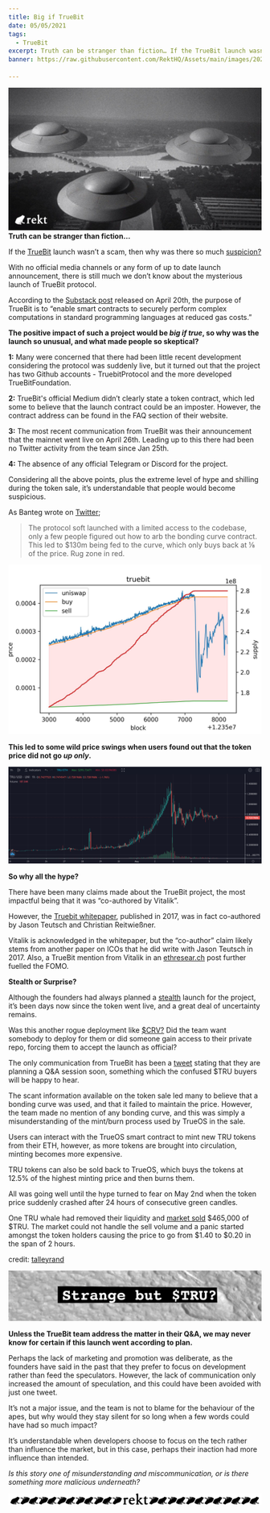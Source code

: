 ```yaml
---
title: Big if TrueBit
date: 05/05/2021
tags:
  - TrueBit
excerpt: Truth can be stranger than fiction… If the TrueBit launch wasn’t a scam, then why was there so much suspicion? With no official media channels or any form of up to date launch announcement, there is still much we don’t know about the mysterious launch of TrueBit protocol. 
banner: https://raw.githubusercontent.com/RektHQ/Assets/main/images/2021/05/big-header.png

---
```

![](https://raw.githubusercontent.com/RektHQ/Assets/main/images/2021/05/big-header.png)
**Truth can be stranger than fiction…** 

If the [TrueBit](https://www.coingecko.com/en/coins/truebit-protocol) launch wasn’t a scam, then why was there so much [suspicion?](https://www.reddit.com/r/CryptoCurrency/comments/n3eib4/truebit_apparently_did_a_stealth_launch_its/)

With no official media channels or any form of up to date launch announcement, there is still much we don’t know about the mysterious launch of TrueBit protocol. 

According to the [Substack post](https://truebit.substack.com/p/truebit-early-access) released on April 20th, the purpose of TrueBit is to “enable smart contracts to securely perform complex computations in standard programming languages at reduced gas costs.”

**The positive impact of such a project would be _big if true_, so why was the launch so unusual, and what made people so skeptical?** 

**1:** Many were concerned that there had been little recent development considering the protocol was suddenly live, but it turned out that the project has two Github accounts - TruebitProtocol and the more developed TrueBitFoundation.

**2:** TrueBit's official Medium didn’t clearly state a token contract, which led some to believe that the launch contract could be an imposter. However, the contract address can be found in the FAQ section of their website.

**3:** The most recent communication from TrueBit was their announcement that the mainnet went live on April 26th. Leading up to this there had been no Twitter activity from the team since Jan 25th.

**4:** The absence of any official Telegram or Discord for the project. 

Considering all the above points, plus the extreme level of hype and shilling during the token sale, it’s understandable that people would become suspicious.

As Banteg wrote on [Twitter](https://twitter.com/bantg/status/1389032239162347521?s=20);

>The protocol soft launched with a limited access to the codebase, only a few people figured out how to arb the bonding curve contract. This led to $130m being fed to the curve, which only buys back at ⅛ of the price. Rug zone in red.

![](https://raw.githubusercontent.com/RektHQ/Assets/main/images/2021/05/big-rugzone.png)

**This led to some wild price swings when users found out that the token price did not go _up only_.** 

![](https://raw.githubusercontent.com/RektHQ/Assets/main/images/2021/05/big-chart.png)

**So why all the hype?**

There have been many claims made about the TrueBit project, the most impactful being that it was “co-authored by Vitalik”. 

However, the [Truebit whitepaper](https://people.cs.uchicago.edu/~teutsch/papers/truebit.pdf), published in 2017, was in fact co-authored by Jason Teutsch and Christian Reitwießner. 

Vitalik is acknowledged in the whitepaper, but the “co-author” claim likely stems from another paper on ICOs that he did write with Jason Teutsch in 2017. Also, a TrueBit mention from Vitalik in an [ethresear.ch](https://ethresear.ch/t/evm-optimistic-rollup-using-truebit/9318) post further fuelled the FOMO.

**Stealth or Surprise?**

Although the founders had always planned a [stealth](https://www.youtube.com/watch?v=u4QSzzQDdus&t=2594s) launch for the project, it’s been days now since the token went live, and a great deal of uncertainty remains. 

Was this another rogue deployment like [$CRV?](https://stakecapital.substack.com/p/crv-outta-nowhere) Did the team want somebody to deploy for them or did someone gain access to their private repo, forcing them to accept the launch as official?

The only communication from TrueBit has been a [tweet](https://twitter.com/Truebitprotocol/status/1389413359909445634?s=20) stating that they are planning a Q&A session soon, something which the confused $TRU buyers will be happy to hear.

The scant information available on the token sale led many to believe that a bonding curve was used, and that it failed to maintain the price. However, the team made no mention of any bonding curve, and this was simply a misunderstanding of the mint/burn process used by TrueOS in the sale.

Users can interact with the TrueOS smart contract to mint new TRU tokens from their ETH, however, as more tokens are brought into circulation, minting becomes more expensive.

TRU tokens can also be sold back to TrueOS, which buys the tokens at 12.5% of the highest minting price and then burns them. 

All was going well until the hype turned to fear on May 2nd when the token price suddenly crashed after 24 hours of consecutive green candles.

One TRU whale had removed their liquidity and [market sold](https://etherscan.io/tx/0xfc0d844aa186430d13817c996dddde1633b35ab1b6145cc4d7d9b33d58d10d6f) $465,000 of $TRU. The market could not handle the sell volume and a panic started amongst the token holders causing the price to go from $1.40 to $0.20 in the span of 2 hours.

credit: [talleyrand](https://cryptotalleyrand.medium.com/truebit-launch-a-tale-of-mania-and-despair-44f561c54751)

![](https://raw.githubusercontent.com/RektHQ/Assets/main/images/2021/05/big-strange.png)

**Unless the TrueBit team address the matter in their Q&A, we may never know for certain if this launch went according to plan.** 

Perhaps the lack of marketing and promotion was deliberate, as the founders have said in the past that they prefer to focus on development rather than feed the speculators. However, the lack of communication only increased the amount of speculation, and this could have been avoided with just one tweet. 

It’s not a major issue, and the team is not to blame for the behaviour of the apes, but why would they stay silent for so long when a few words could have had so much impact?

It’s understandable when developers choose to focus on the tech rather than influence the market, but in this case, perhaps their inaction had more influence than intended.

_Is this story one of misunderstanding and miscommunication, or is there something more malicious underneath?_

![](https://raw.githubusercontent.com/RektHQ/Assets/main/images/2021/03/rekt-text-linebreak.png)
